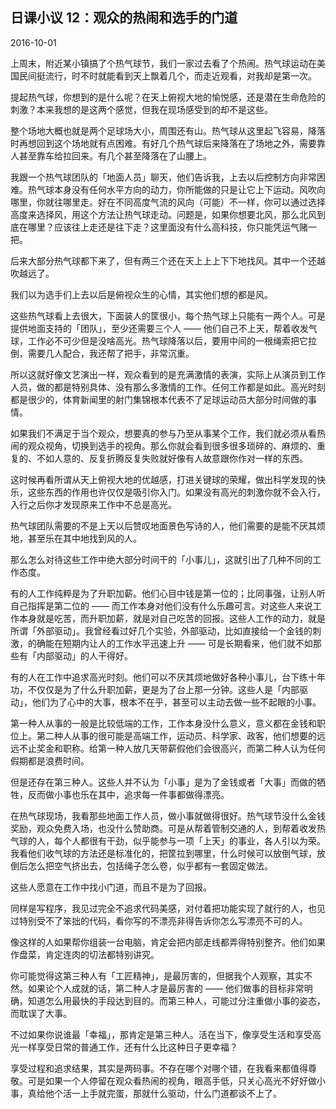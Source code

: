 ## 日课小议 12：观众的热闹和选手的门道

2016-10-01

上周末，附近某小镇搞了个热气球节，我们一家过去看了个热闹。热气球运动在美国民间挺流行，时不时就能看到天上飘着几个，而走近观看，对我却是第一次。

提起热气球，你想到的是什么呢？在天上俯视大地的愉悦感，还是潜在生命危险的刺激？本来我想的是这两个感觉，但我在现场感受到的却不是这些。

整个场地大概也就是两个足球场大小，周围还有山。热气球从这里起飞容易，降落时再想回到这个场地就有点困难。有好几个热气球后来降落在了场地之外，需要靠人甚至靠车给拉回来。有几个甚至降落在了山腰上。

我跟一个热气球团队的「地面人员」聊天，他们告诉我，上去以后控制方向非常困难。热气球本身没有任何水平方向的动力，你所能做的只是让它上下运动。风吹向哪里，你就往哪里走。好在不同高度气流的风向（可能）不一样，你可以通过选择高度来选择风，用这个方法让热气球走动。问题是，如果你想要北风，那么北风到底在哪里？应该往上走还是往下走？这里面没有什么高科技，你只能凭运气赌一把。

后来大部分热气球都下来了，但有两三个还在天上上上下下地找风。其中一个还越吹越远了。

我们以为选手们上去以后是俯视众生的心情，其实他们想的都是风。

这些热气球看上去很大，下面装人的筐很小，每个热气球上只能有一两个人。可是提供地面支持的「团队」，至少还需要三个人 —— 他们自己不上天，帮着收发气球，工作必不可少但是没啥高光。热气球降落以后，要用中间的一根绳索把它拉倒，需要几人配合，我还帮了把手，非常沉重。

所以这就好像文艺演出一样，观众看到的是充满激情的表演，实际上从演员到工作人员，做的都是特别具体、没有那么多激情的工作。任何工作都是如此。高光时刻都是很少的，体育新闻里的射门集锦根本代表不了足球运动员大部分时间做的事情。

如果我们不满足于当个观众，想要真的参与乃至从事某个工作，我们就必须从看热闹的观众视角，切换到选手的视角。那么你就会看到很多很多琐碎的、麻烦的、重复的、不如人意的、反复折腾反复失败就好像有人故意跟你作对一样的东西。

这时候再看所谓从天上俯视大地的优越感，打进关键球的荣耀，做出科学发现的快乐，这些东西的作用也许仅仅是吸引你入门。如果没有高光的刺激你就不会入行，入行之后你才发现原来工作中不总是高光。

热气球团队需要的不是上天以后赞叹地面景色写诗的人，他们需要的是能不厌其烦地，甚至乐在其中地找到风的人。

那么怎么对待这些工作中绝大部分时间干的「小事儿」，这就引出了几种不同的工作态度。

有的人工作纯粹是为了升职加薪。他们心目中钱是第一位的；比同事强，让别人听自己指挥是第二位的 —— 而工作本身对他们没有什么乐趣可言。对这些人来说工作本身就是吃苦，而升职加薪，就是对自己吃苦的回报。这些人工作的动力，就是所谓「外部驱动」。我曾经看过好几个实验，外部驱动，比如直接给一个金钱的刺激，的确能在短期内让人的工作水平迅速上升 —— 可是长期看来，他们就不如那些有「内部驱动」的人干得好。

有的人在工作中追求高光时刻。他们可以不厌其烦地做好各种小事儿，台下练十年功，不仅仅是为了什么升职加薪，更是为了台上那一分钟。这些人是「内部驱动」，他们为了心中的大事，根本不在乎，甚至可以主动去做一些不起眼的小事。

第一种人从事的一般是比较低端的工作，工作本身没什么意义，意义都在金钱和职位上。第二种人从事的很可能是高端工作，运动员、科学家、政客，他们想要的远远不止奖金和职称。给第一种人放几天带薪假他们会很高兴，而第二种人认为任何假期都是浪费时间。

但是还存在第三种人。这些人并不认为「小事」是为了金钱或者「大事」而做的牺牲，反而做小事也乐在其中，追求每一件事都做得漂亮。

在热气球现场，我看那些地面工作人员，做小事就做得很好。热气球节没什么金钱奖励，观众免费入场，也没什么赞助商。可是从帮着管制交通的人，到帮着收发热气球的人，每个人都很有干劲，似乎能参与一项「上天」的事业，各人引以为荣。我看他们收气球的方法还是标准化的，把筐拉到哪里，什么时候可以放倒气球，放倒后怎么把空气挤出去，包括绳子怎么卷，似乎都有一套固定做法。

这些人愿意在工作中找小门道，而且不是为了回报。

同样是写程序，我见过完全不追求代码美感，对付着把功能实现了就行的人，也见过特别受不了笨拙的代码，看你写的不漂亮非得告诉你怎么写漂亮不可的人。

像这样的人如果帮你组装一台电脑，肯定会把内部走线都弄得特别整齐。他们如果作盘菜，肯定连肉的切法都特别讲究。

你可能觉得这第三种人有「工匠精神」，是最厉害的，但据我个人观察，其实不然。如果论个人成就的话，第二种人才是最厉害的 —— 他们做事的目标非常明确，知道怎么用最快的手段达到目的。而第三种人，可能过分注重做小事的姿态，而耽误了大事。

不过如果你说谁最「幸福」，那肯定是第三种人。活在当下，像享受生活和享受高光一样享受日常的普通工作，还有什么比这种日子更幸福？

享受过程和追求结果，其实是两码事。不存在哪个对哪个错，在我看来都值得尊敬。可是如果一个人停留在观众看热闹的视角，眼高手低，只关心高光不好好做小事，真给他个活一上手就完蛋，那就什么驱动，什么门道都谈不上了。